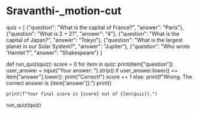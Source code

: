 # Sravanthi-_motion-cut
quiz = [
    {"question": "What is the capital of France?", "answer": "Paris"},
    {"question": "What is 2 + 2?", "answer": "4"},
    {"question": "What is the capital of Japan?", "answer": "Tokyo"},
    {"question": "What is the largest planet in our Solar System?", "answer": "Jupiter"},
    {"question": "Who wrote 'Hamlet'?", "answer": "Shakespeare"}
]


def run_quiz(quiz):
    score = 0
    for item in quiz:
        print(item["question"])
        user_answer = input("Your answer: ").strip()
        if user_answer.lower() == item["answer"].lower():
            print("Correct!")
            score += 1
        else:
            print(f"Wrong. The correct answer is {item['answer']}.")
        print()

    print(f"Your final score is {score} out of {len(quiz)}.")


run_quiz(quiz)
